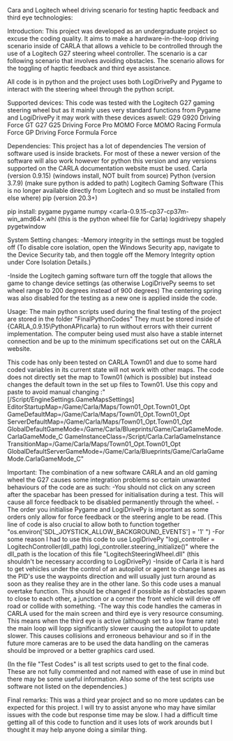 Cara and Logitech wheel driving scenario for testing haptic feedback and third eye technologies:

Introduction:
This project was developed as an undergraduate project so excuse the coding quality.
It aims to make a hardware-in-the-loop driving scenario inside of CARLA that allows a vehicle to be controlled through the use of a Logitech G27 steering wheel controller. The scenario is a car following scenario that involves avoiding obstacles. The scenario allows for the toggling of haptic feedback and third eye assistance. 

All code is in python and the project uses both LogiDrivePy and Pygame to interact with the steering wheel through the python script.

Supported devices:
This code was tested with the Logitech G27 gaming steering wheel but as it mainly uses very standard functions from Pygame and LogiDrivePy it may work with these devices aswell:
G29
G920
Driving Force GT
G27
G25
Driving Force Pro
MOMO Force
MOMO Racing
Formula Force GP
Driving Force
Formula Force

Dependencies:
This project has a lot of dependencies
The version of software used is inside brackets. For most of these a newer version of the software will also work however for python this version and any versions supported on the CARLA documentation website must be used.
Carla (version 0.9.15) (windows install, NOT built from source)
Python (version 3.7.9) (make sure python is added to path)
Logitech Gaming Software (This is no longer available directly from Logitech and so must be installed from else where)
pip (version 20.3+)

pip install:
pygame
pygame numpy 
<carla-0.9.15-cp37-cp37m-win_amd64>.whl (this is the python wheel file for Carla)
logidrivepy
shapely 
pygetwindow


System Setting changes:
-Memory integrity in the settings must be toggled off (To disable core isolation, open the Windows Security app, navigate to the Device Security tab, and then toggle off the Memory Integrity option under Core Isolation Details.)

-Inside the Logitech gaming software turn off the toggle that allows the game to change device settings (as otherwise LogiDrivePy seems to set wheel range to 200 degrees instead of 900 degrees) 
The centering spring was also disabled for the testing as a new one is applied inside the code.

Usage:
The main python scripts used during the final testing of the project are stored in the folder "FinalPythonCodes"
They must be stored inside of {CARLA_0.9.15\PythonAPI\carla} to run without errors with their current implementation.
The computer being used must also have a stable internet connection and be up to the minimum specifications set out on the CARLA website.

This code has only been tested on CARLA Town01 and due to some hard coded variables in its current state will not work with other maps. The code does not directly set the map to Town01 (which is possible) but instead changes the default town in the set up files to Town01. Use this copy and paste to avoid manual changing :"[/Script/EngineSettings.GameMapsSettings] EditorStartupMap=/Game/Carla/Maps/Town01_Opt.Town01_Opt GameDefaultMap=/Game/Carla/Maps/Town01_Opt.Town01_Opt ServerDefaultMap=/Game/Carla/Maps/Town01_Opt.Town01_Opt GlobalDefaultGameMode=/Game/Carla/Blueprints/Game/CarlaGameMode.CarlaGameMode_C GameInstanceClass=/Script/Carla.CarlaGameInstance TransitionMap=/Game/Carla/Maps/Town01_Opt.Town01_Opt GlobalDefaultServerGameMode=/Game/Carla/Blueprints/Game/CarlaGameMode.CarlaGameMode_C"



Important:
The combination of a new software CARLA and an old gaming wheel the G27 causes some integration problems so certain unwanted behaviours of the code are as such:
-You should not click on any screen after the spacebar has been pressed for initialisation during a test. This will cause all force feedback to be disabled permanently through the wheel.
-The order you initialise Pygame and LogiDrivePy is important as some orders only allow for force feedback or the steering angle to be read. (This line of code is also crucial to allow both to function together "os.environ['SDL_JOYSTICK_ALLOW_BACKGROUND_EVENTS'] = '1' ")
-For some reason I had to use this code to use LogiDrivePy 
"logi_controller = LogitechController(dll_path)
logi_controller.steering_initialize()"
where the dll_path is the location of this file "LogitechSteeringWheel.dll" 
(this shouldn't be necessary according to LogiDrivePy)
-Inside of Carla it is hard to get vehicles under the control of an autopilot or agent to change lanes as the PID's use the waypoints direction and will usually just turn around as soon as they realise they are in the other lane. So this code uses a manual overtake function. This should be changed if possible as if obstacles spawn to close to each other, a junction or a corner the front vehicle will drive off road or collide with something.
-The way this code handles the cameras in CARLA used for the main screen and third eye is very resource consuming. This means when the third eye is active (although set to a low frame rate) the main loop will lopp significantly slower causing the autopilot to update slower. This causes collisions and erroneous behaviour and so if in the future more cameras are to be used the data handling on the cameras should be improved or a better graphics card used.


(In the file "Test Codes" is all test scripts used to get to the final code. These are not fully commented and not named with ease of use in mind but there may be some useful information. Also some of the test scripts use software not listed on the dependencies.)

Final remarks:
This was a third year project and so no more updates can be expected for this project. I will try to assist anyone who may have similar issues with the code but response time may be slow.
I had a difficult time getting all of this code to function and it uses lots of work arounds but I thought it may help anyone doing a similar thing.


